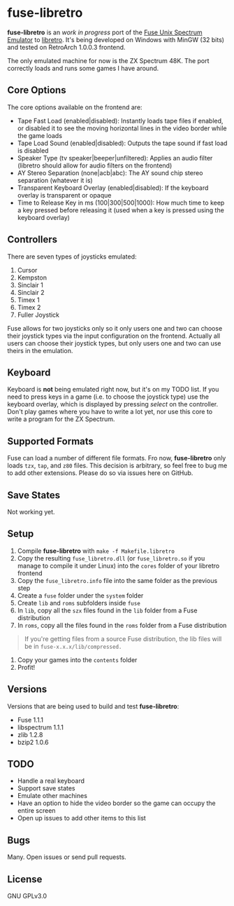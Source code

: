 # fuse-libretro

**fuse-libretro** is an *work in progress* port of the [Fuse Unix Spectrum Emulator](http://fuse-emulator.sourceforge.net/) to [libretro](http://www.libretro.com/). It's being developed on Windows with MinGW (32 bits) and tested on RetroArch 1.0.0.3 frontend.

The only emulated machine for now is the ZX Spectrum 48K. The port correctly loads and runs some games I have around.

## Core Options

The core options available on the frontend are:

* Tape Fast Load (enabled|disabled): Instantly loads tape files if enabled, or disabled it to see the moving horizontal lines in the video border while the game loads
* Tape Load Sound (enabled|disabled): Outputs the tape sound if fast load is disabled
* Speaker Type (tv speaker|beeper|unfiltered): Applies an audio filter (libretro should allow for audio filters on the frontend)
* AY Stereo Separation (none|acb|abc): The AY sound chip stereo separation (whatever it is)
* Transparent Keyboard Overlay (enabled|disabled): If the keyboard overlay is transparent or opaque
* Time to Release Key in ms (100|300|500|1000): How much time to keep a key pressed before releasing it (used when a key is pressed using the keyboard overlay)

## Controllers

There are seven types of joysticks emulated:

1. Cursor
2. Kempston
3. Sinclair 1
4. Sinclair 2
5. Timex 1
6. Timex 2
7. Fuller Joystick

Fuse allows for two joysticks only so it only users one and two can choose their joystick types via the input configuration on the frontend. Actually all users can choose their joystick types, but only users one and two can use theirs in the emulation.

## Keyboard

Keyboard is **not** being emulated right now, but it's on my TODO list. If you need to press keys in a game (i.e. to choose the joystick type) use the keyboard overlay, which is displayed by pressing *select* on the controller. Don't play games where you have to write a lot yet, nor use this core to write a program for the ZX Spectrum.

## Supported Formats

Fuse can load a number of different file formats. Fro now, **fuse-libretro** only loads `tzx`, `tap`, and `z80` files. This decision is arbitrary, so feel free to bug me to add other extensions. Please do so via issues here on GitHub.

## Save States

Not working yet.

## Setup

1. Compile **fuse-libretro** with `make -f Makefile.libretro`
1. Copy the resulting `fuse_libretro.dll` (or `fuse_libretro.so` if you manage to compile it under Linux) into the `cores` folder of your libretro frontend
1. Copy the `fuse_libretro.info` file into the same folder as the previous step
1. Create a `fuse` folder under the `system` folder
1. Create `lib` and `roms` subfolders inside `fuse`
1. In `lib`, copy all the `szx` files found in the `lib` folder from a Fuse distribution
1. In `roms`, copy all the files found in the `roms` folder from a Fuse distribution
> If you're getting files from a source Fuse distribution, the lib files will be in `fuse-x.x.x/lib/compressed.`
1. Copy your games into the `contents` folder
1. Profit!

## Versions

Versions that are being used to build and test **fuse-libretro**:

* Fuse 1.1.1
* libspectrum 1.1.1
* zlib 1.2.8
* bzip2 1.0.6

## TODO

* Handle a real keyboard
* Support save states
* Emulate other machines
* Have an option to hide the video border so the game can occupy the entire screen
* Open up issues to add other items to this list

## Bugs

Many. Open issues or send pull requests.

## License

GNU GPLv3.0
